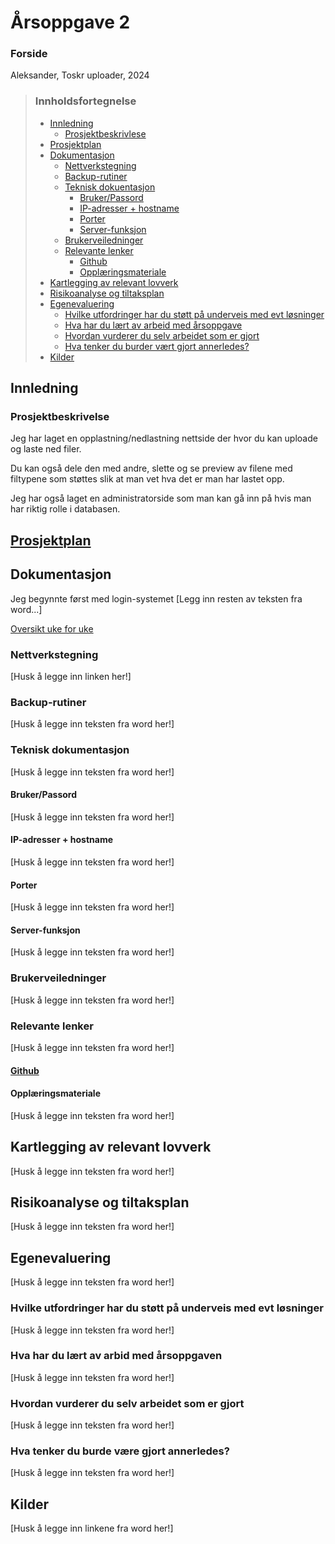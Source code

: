 # Årsoppgave 2

### Forside

Aleksander,
Toskr uploader,
2024

>### Innholdsfortegnelse
>- [Innledning](#innledning)
>   - [Prosjektbeskrivlese](#prosjektbeskrivelse)
>- [Prosjektplan](#prosjektplan)
>- [Dokumentasjon](#dokumentasjon)
>   - [Nettverkstegning](#nettverkstegning)
>   - [Backup-rutiner](#backup-rutiner)
>   - [Teknisk dokuentasjon](#teknisk-dokumentasjon)
>       - [Bruker/Passord](#brukerpassord)
>       - [IP-adresser + hostname](#ip-adresser--hostname)
>       - [Porter](#porter)
>       - [Server-funksjon](#server-funksjon)
>   - [Brukerveiledninger](#brukerveiledninger)
>   - [Relevante lenker](#relevante-lenker)
>       - [Github](#github)
>       - [Opplæringsmateriale](#opplæringsmateriale)
>- [Kartlegging av relevant lovverk](#kartlegging-av-relevant-lovverk)
>- [Risikoanalyse og tiltaksplan](#risikoanalyse-og-tiltaksplan)
>- [Egenevaluering](#egenevaluering)
>   - [Hvilke utfordringer har du støtt på underveis med evt løsninger](#hvilke-utfordringer-har-du-støtt-på-underveis-med-evt-løsninger)
>   - [Hva har du lært av arbeid med årsoppgave](#hva-har-du-lært-av-arbid-med-årsoppgaven)
>   - [Hvordan vurderer du selv arbeidet som er gjort](#hvordan-vurderer-du-selv-arbeidet-som-er-gjort)
>   - [Hva tenker du burder vært gjort annerledes?](#hva-tenker-du-burde-være-gjort-annerledes)
>- [Kilder](#kilder)


## Innledning 
### Prosjektbeskrivelse

Jeg har laget en opplastning/nedlastning nettside der hvor du kan uploade og laste ned filer.

Du kan også dele den med andre, slette og se preview av filene med filtypene som støttes slik at man vet hva det er man har lastet opp.

Jeg har også laget en administratorside som man kan gå inn på hvis man har riktig rolle i databasen.

## [Prosjektplan](https://github.com/users/alsta017/projects/2)

## Dokumentasjon

Jeg begynnte først med login-systemet [Legg inn resten av teksten fra word...]

[Oversikt uke for uke](https://github.com/alsta017/-rsoppgave-2/tree/main/dokumenter/dokumentasjon.md)

### Nettverkstegning

[Husk å legge inn linken her!]


### Backup-rutiner
[Husk å legge inn teksten fra word her!]
### Teknisk dokumentasjon
[Husk å legge inn teksten fra word her!]
#### Bruker/Passord
[Husk å legge inn teksten fra word her!]
#### IP-adresser + hostname
[Husk å legge inn teksten fra word her!]
#### Porter
[Husk å legge inn teksten fra word her!]
#### Server-funksjon
[Husk å legge inn teksten fra word her!]
### Brukerveiledninger
[Husk å legge inn teksten fra word her!]
### Relevante lenker
[Husk å legge inn teksten fra word her!]
#### [Github](https://github.com/alsta017/-rsoppgave-2)

#### Opplæringsmateriale
[Husk å legge inn teksten fra word her!]
## Kartlegging av relevant lovverk
[Husk å legge inn teksten fra word her!]
## Risikoanalyse og tiltaksplan
[Husk å legge inn teksten fra word her!]
## Egenevaluering
[Husk å legge inn teksten fra word her!]
### Hvilke utfordringer har du støtt på underveis med evt løsninger
[Husk å legge inn teksten fra word her!]
### Hva har du lært av arbid med årsoppgaven
[Husk å legge inn teksten fra word her!]
### Hvordan vurderer du selv arbeidet som er gjort
[Husk å legge inn teksten fra word her!]
### Hva tenker du burde være gjort annerledes?
[Husk å legge inn teksten fra word her!]
## Kilder
[Husk å legge inn linkene fra word her!]